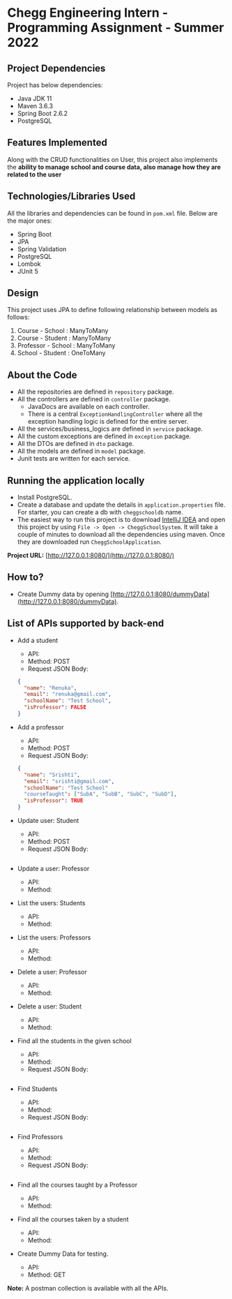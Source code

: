 # Chegg Engineering Intern - Programming Assignment - Summer 2022

## Project Dependencies

Project has below dependencies:
- Java JDK 11
- Maven 3.6.3
- Spring Boot 2.6.2
- PostgreSQL

## Features Implemented

Along with the CRUD functionalities on User, this project also implements the **ability to manage school and course data, also manage how they are related to the user** 

## Technologies/Libraries Used
All the libraries and dependencies can be found in `pom.xml` file. Below are the major ones:

- Spring Boot
- JPA
- Spring Validation
- PostgreSQL
- Lombok
- JUnit 5

## Design
This project uses JPA to define following relationship between models as follows:
  1. Course - School : ManyToMany
  2. Course - Student : ManyToMany
  3. Professor - School : ManyToMany
  4. School - Student : OneToMany

## About the Code

- All the repositories are defined in `repository` package.
- All the controllers are defined in `controller` package.
  - JavaDocs are available on each controller.
  - There is a central `ExceptionHandlingController` where all the exception handling logic is defined for the entire server.
- All the services/business_logics are defined in `service` package.
- All the custom exceptions are defined in `exception` package.
- All the DTOs are defined in `dto` package.
- All the models are defined in `model` package.
- Junit tests are written for each service.

## Running the application locally
- Install PostgreSQL.
- Create a database and update the details in `application.properties` file. For starter, you can create a db with `cheggschooldb` name.
- The easiest way to run this project is to download [IntelliJ IDEA](https://www.jetbrains.com/idea/download/) and open this project by using `File -> Open -> CheggSchoolSystem`. It will take a couple of minutes to download all the dependencies using maven. Once they are downloaded run `CheggSchoolApplication`.

**Project URL:** [http://127.0.0.1:8080/](http://127.0.0.1:8080/)

## How to?
- Create Dummy data by opening [http://127.0.0.1:8080/dummyData](http://127.0.0.1:8080/dummyData).

## List of APIs supported by back-end
- Add a student
    - API: 
    - Method: POST
    - Request JSON Body:     
  ```json
  {
    "name": "Renuka",
    "email": "renuka@gmail.com",
    "schoolName": "Test School",
    "isProfessor": FALSE
  }
    ```
  
- Add a professor
  - API: 
  - Method: POST
  - Request JSON Body:
  ```json
  {
    "name": "Srishti",
    "email": "srishti@gmail.com",
    "schoolName": "Test School"
    "courseTaught": ["SubA", "SubB", "SubC", "SubD"],
    "isProfessor": TRUE
  }
    ```
  
- Update user: Student
  - API: 
  - Method: POST
  - Request JSON Body:
  ```json
  
    ```
  
- Update a user: Professor
  - API: 
  - Method: 
  
- List the users: Students
  - API: 
  - Method: 

- List the users: Professors
  - API: 
  - Method: 

- Delete a user: Professor
  - API: 
  - Method: 

- Delete a user: Student
  - API: 
  - Method: 

- Find all the students in the given school
  - API: 
  - Method: 
  - Request JSON Body:
  ```json
  
    ```
  
- Find Students
  - API: 
  - Method: 
  - Request JSON Body:
  ```json
  
    ```

- Find Professors
  - API: 
  - Method: 
  - Request JSON Body:
  ```json
  
    ```

- Find all the courses taught by a Professor
  - API: 
  - Method: 

- Find all the courses taken by a student
  - API: 
  - Method: 

- Create Dummy Data for testing.
  - API: 
  - Method: GET

**Note:** A postman collection is available with all the APIs.
